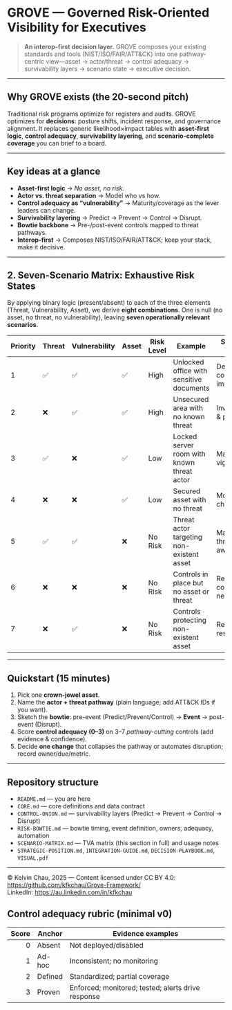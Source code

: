 # GROVE — Governed Risk-Oriented Visibility for Executives

> **An interop-first decision layer.** GROVE composes your existing standards and tools (NIST/ISO/FAIR/ATT&CK) into one pathway-centric view—asset → actor/threat → control adequacy → survivability layers → scenario state → executive decision.

---

## Why GROVE exists (the 20-second pitch)
Traditional risk programs optimize for registers and audits. GROVE optimizes for **decisions**: posture shifts, incident response, and governance alignment. It replaces generic likelihood×impact tables with **asset-first logic**, **control adequacy**, **survivability layering**, and **scenario-complete coverage** you can brief to a board.

---

## Key ideas at a glance
- **Asset-first logic** → *No asset, no risk.*
- **Actor vs. threat separation** → Model who vs how.
- **Control adequacy as “vulnerability”** → Maturity/coverage as the lever leaders can change.
- **Survivability layering** → Predict → Prevent → Control → Disrupt.
- **Bowtie backbone** → Pre-/post-event controls mapped to threat pathways.
- **Interop-first** → Composes NIST/ISO/FAIR/ATT&CK; keep your stack, make it decisive.

---

## 2. Seven-Scenario Matrix: Exhaustive Risk States

By applying binary logic (present/absent) to each of the three elements (Threat, Vulnerability, Asset), we derive **eight combinations**. One is null (no asset, no threat, no vulnerability), leaving **seven operationally relevant scenarios**.

| Priority | Threat | Vulnerability | Asset | Risk Level | Example                                | Strategic Action             |
|----------|--------|---------------|-------|------------|----------------------------------------|------------------------------|
| 1        | ✅     | ✅            | ✅    | High       | Unlocked office with sensitive documents | Deploy controls immediately  |
| 2        | ❌     | ✅            | ✅    | High     | Unsecured area with no known threat     | Investigate & prepare        |
| 3        | ✅     | ❌            | ✅    | Low        | Locked server room with known threat actor | Maintain vigilance        |
| 4        | ❌     | ❌            | ✅    | Low    | Secured asset with no threat            | Monitor for changes          |
| 5        | ✅     | ✅            | ❌    | No Risk    | Threat actor targeting non-existent asset | Maintain threat awareness |
| 6        | ❌     | ❌            | ❌    | No Risk    | Controls in place but no asset or threat | Reassess control necessity |
| 7        | ❌     | ✅            | ❌    | No Risk    | Controls protecting non-existent asset  | Reallocate resources         |

---

## Quickstart (15 minutes)
1. Pick one **crown-jewel asset**.
2. Name the **actor + threat pathway** (plain language; add ATT&CK IDs if you want).
3. Sketch the **bowtie**: pre-event (Predict/Prevent/Control) → **Event** → post-event (Disrupt).
4. Score **control adequacy (0–3)** on 3–7 *pathway-cutting* controls (add evidence & confidence).
5. Decide **one change** that collapses the pathway or automates disruption; record owner/due/metric.

---

## Repository structure
- `README.md` — you are here
- `CORE.md` — core definitions and data contract
- `CONTROL-ONION.md` — survivability layers (Predict → Prevent → Control → Disrupt)
- `RISK-BOWTIE.md` — bowtie timing, event definition, owners, adequacy, automation
- `SCENARIO-MATRIX.md` — TVA matrix (this section in full) and usage notes
- `STRATEGIC-POSITION.md`, `INTEGRATION-GUIDE.md`, `DECISION-PLAYBOOK.md`, `VISUAL.pdf`

---

© Kelvin Chau, 2025 — Content licensed under CC BY 4.0: https://github.com/kfkchau/Grove-Framework/  
LinkedIn: https://au.linkedin.com/in/kfkchau

## Control adequacy rubric (minimal v0)
| Score | Anchor  | Evidence examples |
|------:|---------|-------------------|
| 0     | Absent  | Not deployed/disabled |
| 1     | Ad-hoc  | Inconsistent; no monitoring |
| 2     | Defined | Standardized; partial coverage |
| 3     | Proven  | Enforced; monitored; tested; alerts drive response |

